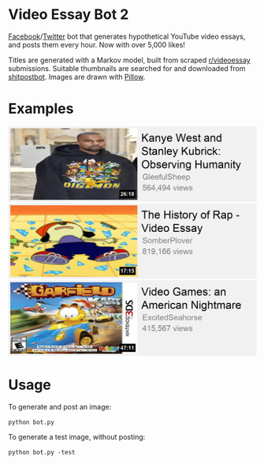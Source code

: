# Video Essay Bot 2
[Facebook](https://www.facebook.com/videoessaybot)/[Twitter](
https://twitter.com/breadtubebot) bot that generates hypothetical YouTube video essays, and posts them every hour. Now with over 5,000 likes!

Titles are generated with a Markov model, built from scraped [r/videoessay](https://www.reddit.com/r/videoessay/) submissions. Suitable thumbnails are searched for and downloaded from [shitpostbot](https://www.shitpostbot.com/). Images are drawn with [Pillow](https://github.com/python-pillow/Pillow).

# Examples
![ex1](/examples/ex1.png)
![ex2](/examples/ex2.png)
![ex3](/examples/ex3.png)

# Usage
To generate and post an image:
```
python bot.py
```
To generate a test image, without posting:
```
python bot.py -test
```
